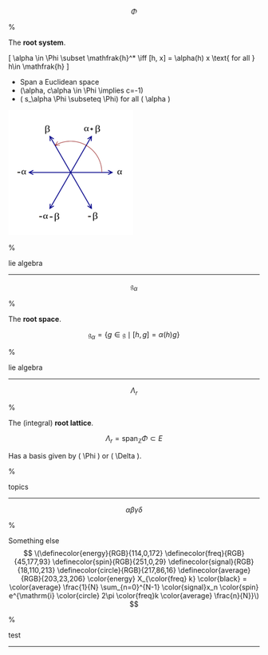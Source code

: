 $$
\Phi
$$

%

The **root system**.

\[
\alpha \in \Phi \subset \mathfrak{h}^* \iff [h, x] = \alpha(h) x \text{ for all } h\in \mathfrak{h}
\]

- Span a Euclidean space
- \(\alpha, c\alpha \in \Phi \implies c=-1\)
- \( s_\alpha \Phi \subseteq \Phi\) for all \( \alpha \)

![](2020-02-02-20-40-09.png)

%

lie algebra

---

$$
\mathfrak{g}_\alpha
$$

%

The **root space**.

$$
\mathfrak{g}_\alpha = \{g\in \mathfrak{g} \mid [h, g] = \alpha(h) g\}
$$

%

lie algebra

---


$$
\Lambda_r
$$

%

The (integral) **root lattice**.

$$
\Lambda_r = \mathrm{span}_{\mathbb{Z}}\Phi \subset E
$$

Has a basis given by \( \Phi \) or \( \Delta \).

%

topics

---

$$
\alpha\beta\gamma\delta
$$

%

Something else
$$
\(\definecolor{energy}{RGB}{114,0,172}
\definecolor{freq}{RGB}{45,177,93}
\definecolor{spin}{RGB}{251,0,29}
\definecolor{signal}{RGB}{18,110,213}
\definecolor{circle}{RGB}{217,86,16}
\definecolor{average}{RGB}{203,23,206}
\color{energy} X_{\color{freq} k} \color{black} =
\color{average} \frac{1}{N} \sum_{n=0}^{N-1}
\color{signal}x_n \color{spin}
e^{\mathrm{i} \color{circle} 2\pi \color{freq}k
\color{average} \frac{n}{N}}\)
$$

%

test

---





